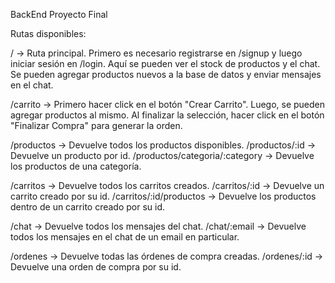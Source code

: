 BackEnd Proyecto Final

Rutas disponibles:

/ -> Ruta principal. Primero es necesario registrarse en /signup y luego iniciar sesión en /login. Aquí se pueden ver el stock de productos y el chat. Se pueden agregar productos nuevos a la base de datos y enviar mensajes en el chat.

/carrito -> Primero hacer click en el botón "Crear Carrito". Luego, se pueden agregar productos al mismo. Al finalizar la selección, hacer click en el botón "Finalizar Compra" para generar la orden. 

/productos -> Devuelve todos los productos disponibles. 
/productos/:id -> Devuelve un producto por id.
/productos/categoria/:category -> Devuelve los productos de una categoría.

/carritos -> Devuelve todos los carritos creados.
/carritos/:id -> Devuelve un carrito creado por su id.
/carritos/:id/productos -> Devuelve los productos dentro de un carrito creado por su id.

/chat -> Devuelve todos los mensajes del chat.
/chat/:email -> Devuelve todos los mensajes en el chat de un email en particular.

/ordenes -> Devuelve todas las órdenes de compra creadas.
/ordenes/:id -> Devuelve una orden de compra por su id.